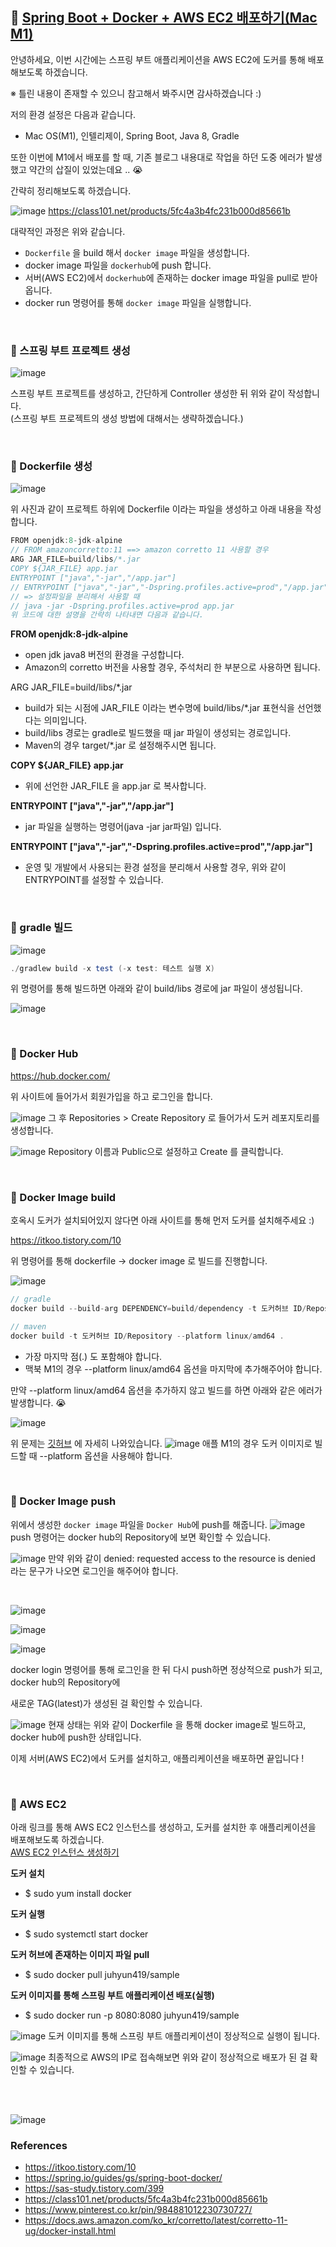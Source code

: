 ## 📎  [Spring Boot + Docker + AWS EC2 배포하기(Mac M1)](https://zzang9ha.tistory.com/360)

안녕하세요, 이번 시간에는 스프링 부트 애플리케이션을 AWS EC2에 도커를 통해 배포해보도록 하겠습니다.

※ 틀린 내용이 존재할 수 있으니 참고해서 봐주시면 감사하겠습니다 :)

저의 환경 설정은 다음과 같습니다.

- Mac OS(M1), 인텔리제이, Spring Boot, Java 8, Gradle

또한 이번에 M1에서 배포를 할 때, 기존 블로그 내용대로 작업을 하던 도중 에러가 발생했고 약간의 삽질이 있었는데요 .. 😭

간략히 정리해보도록 하겠습니다.

![image](https://user-images.githubusercontent.com/50076031/126147890-f97de3db-117b-4ba1-882c-96a3a5a189fc.png)
https://class101.net/products/5fc4a3b4fc231b000d85661b

대략적인 과정은 위와 같습니다.

- ``Dockerfile`` 을 build 해서 ``docker image`` 파일을 생성합니다.
- docker image 파일을 ``dockerhub``에 push 합니다.
- 서버(AWS EC2)에서 ``dockerhub``에 존재하는 docker image 파일을 pull로 받아옵니다.
- docker run 명령어를 통해 ``docker image`` 파일을 실행합니다.

<br>

### 🎯  스프링 부트 프로젝트 생성

![image](https://user-images.githubusercontent.com/50076031/126148062-97f96a43-6689-4711-845e-12296bd43806.png)

스프링 부트 프로젝트를 생성하고, 간단하게 Controller 생성한 뒤 위와 같이 작성합니다.  
(스프링 부트 프로젝트의 생성 방법에 대해서는 생략하겠습니다.)

<br>


### 🎯  Dockerfile 생성

![image](https://user-images.githubusercontent.com/50076031/126148134-27649640-1fa5-4ff7-8174-7872abe3580b.png)

위 사진과 같이 프로젝트 하위에 Dockerfile 이라는 파일을 생성하고 아래 내용을 작성합니다.

```java
FROM openjdk:8-jdk-alpine
// FROM amazoncorretto:11 ==> amazon corretto 11 사용할 경우
ARG JAR_FILE=build/libs/*.jar
COPY ${JAR_FILE} app.jar
ENTRYPOINT ["java","-jar","/app.jar"]
// ENTRYPOINT ["java","-jar","-Dspring.profiles.active=prod","/app.jar"]
// => 설정파일을 분리해서 사용할 때
// java -jar -Dspring.profiles.active=prod app.jar
위 코드에 대한 설명을 간략히 나타내면 다음과 같습니다.
```


**FROM openjdk:8-jdk-alpine**
- open jdk java8 버전의 환경을 구성합니다.
- Amazon의 corretto 버전을 사용할 경우, 주석처리 한 부분으로 사용하면 됩니다.

ARG JAR_FILE=build/libs/*.jar
- build가 되는 시점에 JAR_FILE 이라는 변수명에 build/libs/*.jar 표현식을 선언했다는 의미입니다.
- build/libs 경로는 gradle로 빌드했을 때 jar 파일이 생성되는 경로입니다.
- Maven의 경우 target/*.jar 로 설정해주시면 됩니다.

**COPY ${JAR_FILE} app.jar**
- 위에 선언한 JAR_FILE 을 app.jar 로 복사합니다.

**ENTRYPOINT ["java","-jar","/app.jar"]**
- jar 파일을 실행하는 명령어(java -jar jar파일) 입니다.

**ENTRYPOINT ["java","-jar","-Dspring.profiles.active=prod","/app.jar"]**
- 운영 및 개발에서 사용되는 환경 설정을 분리해서 사용할 경우, 위와 같이 ENTRYPOINT를 설정할 수 있습니다.

<br>

### 🎯  gradle 빌드

![image](https://user-images.githubusercontent.com/50076031/126148304-87e4a7e2-fedf-4b42-9d8a-2582c5f19805.png)

```java
./gradlew build -x test (-x test: 테스트 실행 X)
```

위 명령어를 통해 빌드하면 아래와 같이 build/libs 경로에 jar 파일이 생성됩니다.

![image](https://user-images.githubusercontent.com/50076031/126148310-9ad82666-0697-49b1-a37b-fea458c85b10.png)

<br>

### 🎯  Docker Hub
https://hub.docker.com/

위 사이트에 들어가서 회원가입을 하고 로그인을 합니다.

![image](https://user-images.githubusercontent.com/50076031/126148390-ac8726c4-4f6a-4a06-ab4d-3afd4710092e.png)
그 후 Repositories > Create Repository 로 들어가서 도커 레포지토리를 생성합니다.

![image](https://user-images.githubusercontent.com/50076031/126148405-e7eea57e-0166-49ce-91c9-8acddf4cbe9c.png)
Repository 이름과 Public으로 설정하고 Create 를 클릭합니다.

<br>

### 🎯  Docker Image build
호옥시 도커가 설치되어있지 않다면 아래 사이트를 통해 먼저 도커를 설치해주세요 :)

https://itkoo.tistory.com/10




위 명령어를 통해 dockerfile -> docker image 로 빌드를 진행합니다.

![image](https://user-images.githubusercontent.com/50076031/126148512-f13f7ca9-456a-4485-98e9-523e23f9ddb8.png)

```java
// gradle
docker build --build-arg DEPENDENCY=build/dependency -t 도커허브 ID/Repository --platform linux/amd64 .

// maven
docker build -t 도커허브 ID/Repository --platform linux/amd64 .
```

- 가장 마지막 점(.) 도 포함해야 합니다.
- 맥북 M1의 경우 --platform linux/amd64 옵션을 마지막에 추가해주어야 합니다.

만약 --platform linux/amd64 옵션을 추가하지 않고 빌드를 하면 아래와 같은 에러가 발생합니다. 😭

![image](https://user-images.githubusercontent.com/50076031/126148523-6ebe3f36-7f3c-406b-88a1-36a318e7f791.png)



위 문제는 [깃허브](https://github.com/google/cadvisor/issues/2763) 에 자세히 나와있습니다.
![image](https://user-images.githubusercontent.com/50076031/126148637-3912178d-b330-4664-b1dd-610e996be041.png)
애플 M1의 경우 도커 이미지로 빌드할 때 --platform 옵션을 사용해야 합니다.

<br>

### 🎯  Docker Image push
위에서 생성한 ``docker image`` 파일을 ``Docker Hub``에 push를 해줍니다.
![image](https://user-images.githubusercontent.com/50076031/126148642-63cd3f35-c59b-49c9-b0a9-3a4294d40039.png)
push 명령어는 docker hub의 Repository에 보면 확인할 수 있습니다.

![image](https://user-images.githubusercontent.com/50076031/126148739-646c7036-57fe-4284-a828-271802866e28.png)
만약 위와 같이 denied: requested access to the resource is denied 라는 문구가 나오면 로그인을 해주어야 합니다.

<br>

![image](https://user-images.githubusercontent.com/50076031/126148744-13539847-ba7d-4b1d-bb17-c70a530475c0.png)

![image](https://user-images.githubusercontent.com/50076031/126148750-2886b56d-ad59-4529-86f3-6adb443c26cf.png)

![image](https://user-images.githubusercontent.com/50076031/126148795-40f2e94a-5b08-423f-964b-0eafd4bf7b83.png)

docker login 명령어를 통해 로그인을 한 뒤 다시 push하면 정상적으로 push가 되고, docker hub의 Repository에

새로운 TAG(latest)가 생성된 걸 확인할 수 있습니다.

![image](https://user-images.githubusercontent.com/50076031/126148880-44afad1d-8980-40a3-b9cd-22b6625fa2f2.png)
현재 상태는 위와 같이 Dockerfile 을 통해 docker image로 빌드하고, docker hub에 push한 상태입니다.

이제 서버(AWS EC2)에서 도커를 설치하고, 애플리케이션을 배포하면 끝입니다 !

<br>

### 🎯  AWS EC2
아래 링크를 통해 AWS EC2 인스턴스를 생성하고, 도커를 설치한 후 애플리케이션을 배포해보도록 하겠습니다.  
[AWS EC2 인스턴스 생성하기](https://zzang9ha.tistory.com/329?category=954133)


**도커 설치**
- $ sudo yum install docker  

**도커 실행**
- $ sudo systemctl start docker

**도커 허브에 존재하는 이미지 파일 pull**
- $ sudo docker pull juhyun419/sample

**도커 이미지를 통해 스프링 부트 애플리케이션 배포(실행)**
- $ sudo docker run -p 8080:8080 juhyun419/sample


![image](https://user-images.githubusercontent.com/50076031/126149139-b68c5c97-4476-4d9b-8c40-a91bd749e7d6.png)
도커 이미지를 통해 스프링 부트 애플리케이션이 정상적으로 실행이 됩니다.

![image](https://user-images.githubusercontent.com/50076031/126149179-03ad968a-458d-40c8-99f0-030b1a3cbd8c.png)
최종적으로 AWS의 IP로 접속해보면 위와 같이 정상적으로 배포가 된 걸 확인할 수 있습니다.

<br><br>

![image](https://user-images.githubusercontent.com/50076031/126149198-d028b366-0adf-4ca1-82cc-43001dcf9126.png)

### **References**
- https://itkoo.tistory.com/10
- https://spring.io/guides/gs/spring-boot-docker/
- https://sas-study.tistory.com/399
- https://class101.net/products/5fc4a3b4fc231b000d85661b
- https://www.pinterest.co.kr/pin/984881012230730727/
- https://docs.aws.amazon.com/ko_kr/corretto/latest/corretto-11-ug/docker-install.html